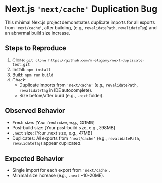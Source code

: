 # Next.js `'next/cache'` Duplication Bug

This minimal Next.js project demonstrates duplicate imports for all exports from `'next/cache'`, after building, (e.g., `revalidatePath`, `revalidateTag`) and an abnormal build size increase.

## Steps to Reproduce

1. Clone: `git clone https://github.com/m-elagamy/next-duplicate-test.git`
2. Install: `npm install`
3. Build: `npm run build`
4. Check:
   - Duplicate imports from `'next/cache'` (e.g., `revalidatePath`, `revalidateTag` in IDE autocomplete).
   - Size before/after build (e.g., `.next` folder).

## Observed Behavior

- Fresh size: [Your fresh size, e.g., 351MB]
- Post-build size: [Your post-build size, e.g., 398MB]
- `.next` size: [Your .next size, e.g., 47MB]
- Duplicates: All exports from `'next/cache'` (e.g., `revalidatePath`, `revalidateTag`) appear duplicated.

## Expected Behavior

- Single import for each export from `'next/cache'`.
- Minimal size increase (e.g., `.next` ~10-20MB).
